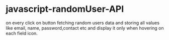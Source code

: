 # javascript-randomUser-API

on every click on button fetching random users data and storing all values like email, name, password,contact etc and display it only when hovering on each field icon.
